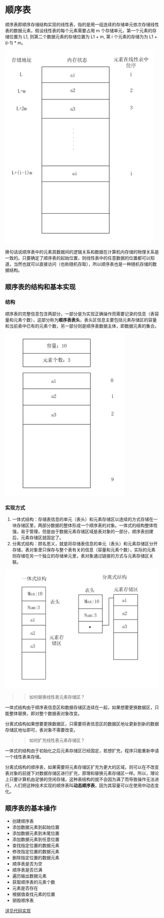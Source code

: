 # 顺序表
顺序表即顺序存储结构实现的线性表，指的是用一组连续的存储单元依次存储线性表的数据元素，假设线性表的每个元素需要占用 m 个存储单元，第一个元素的存储位置为 L1, 则第二个数据元素的存储位置为 L1 + m, 第 i 个元素的存储为为 L1 + (i-1) * m。  

![seq_list](../images/seq_list.png)

换句话说顺序表中的元素其数据间的逻辑关系和数据在计算机内存储的物理关系是一致的。只要确定了顺序表的起始位置，则线性表中的任意数据的位置都可以知道，当然也就可以直接访问（也称随机存取），所以顺序表也是一种随机存储的数据结构。


## 顺序表的结构和基本实现

### 结构
顺序表的完整信息包含两部分，一部分是为实现正确操作而需要记录的信息（表容量和元素个数），这部分称为**顺序表表头**，表头区信息主要包括元素存储区的容量和当前表中已有的元素个数，另一部分则是顺序表数据主体，即数据元素的集合。

![seq_list_struct](../images/seq_list_struct.png)


### 实现方式

1. 一体式结构：存储表信息的单元（表头）和元素存储区以连续的方式存储在一块存储区里，两部分数据的整体形成一个顺序表的对象。一体式的结构整体性强，易于管理，但是由于数据元素存储区域是表对象的一部分，顺序表创建后，元素存储区就固定了。
2. 分离式结构：顾名思义，就是将存储表信息的单元（表头）和元素存储区分开存储，表对象里只保存与整个表有关的信息（容量和元素个数），实际的元素则存储在另一个独立的存储单元里，表对象通过链接的方式与元素存储区关联。

![seq_list_des](../images/seq_list_des.png)


>> 如何替换线性表元素存储区？

一体式结构由于顺序表信息区和数据存储区连续在一起，如果想要更换数据区，只能整体替换，即对整个数据表对象改变。  

分离式结构如果想要更换数据区，只需要将表信息区的数据区地址更新到新的数据存储区地址即可，表对象不需要改变。

>> 如何扩充线性表元素存储区？

一体式的结构由于初始化之后元素存储区已经固定，若想扩充，程序只能重新申请一个线性表来存储。  

分离式结构的顺序表，如果需要将元素存储区扩充为更大的区域，则可以在不改变表对象的前提下对数据存储区进行扩充，原理和替换元素存储区一样。所以，理论上只要计算机由足够的空闲存储，这种表结构的就不会因为满了而导致操作无法进行。人们把这种技术实现的顺序表叫**动态顺序表**，因为其容量可以在使用中动态变化。

## 顺序表的基本操作

- 创建顺序表
- 添加数据元素到起始位置
- 添加数据元素到末尾位置
- 添加数据元素到任意位置
- 查找指定位置的数据元素
- 修改指定位置的数据元素
- 删除指定位置的数据元素
- 顺序表是否为空
- 顺序表是否已满
- 遍历输出数据元素
- 获取顺序表的元素个数
- 元素是否存在
- 根据值查找元素的位置
- 销毁顺序表

[详见代码实现](./code)